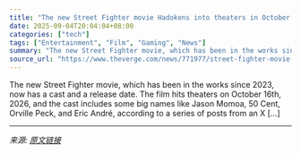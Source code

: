```yaml
---
title: "The new Street Fighter movie Hadokens into theaters in October 2026"
date: 2025-09-04T20:04:04+08:00
categories: ["tech"]
tags: ["Entertainment", "Film", "Gaming", "News"]
summary: "The new Street Fighter movie, which has been in the works since 2023, now has a cast and a release date. The film hits theaters on October 16th, 2026, and the cast includes some big names like Jason M"
source_url: "https://www.theverge.com/news/771977/street-fighter-movie-release-date-cast"
---
```


The new Street Fighter movie, which has been in the works since 2023, now has a cast and a release date. The film hits theaters on October 16th, 2026, and the cast includes some big names like Jason Momoa, 50 Cent, Orville Peck, and Eric André, according to a series of posts from an X [&#8230;]

---

*来源: [原文链接](https://www.theverge.com/news/771977/street-fighter-movie-release-date-cast)*
